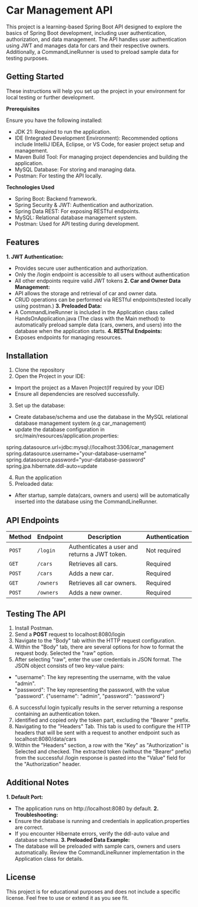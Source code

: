 
# Car Management API
This project is a learning-based Spring Boot API designed to explore the basics of Spring Boot development, including user authentication, authorization, and data management. The API handles user authentication using JWT and manages data for cars and their respective owners. Additionally, a CommandLineRunner is used to preload sample data for testing purposes.

## Getting Started
These instructions will help you set up the project in your environment for local testing or further development.

**Prerequisites**

Ensure you have the following installed:
- JDK 21: Required to run the application.
- IDE (Integrated Development Environment): Recommended options include IntelliJ IDEA, Eclipse, or VS Code, for easier project setup and management.
- Maven Build Tool: For managing project dependencies and building the application.
- MySQL Database: For storing and managing data.
- Postman: For testing the API locally.


**Technologies Used**
- Spring Boot: Backend framework.
- Spring Security & JWT: Authentication and authorization.
- Spring Data REST: For exposing RESTful endpoints.
- MySQL: Relational database management system.
- Postman: Used for API testing during development.




## Features
**1. JWT Authentication:**
- Provides secure user authentication and authorization.
- Only the /login endpoint is accessible to all users without authentication
- All other endpoints require valid JWT tokens
**2. Car and Owner Data Management:**
- API allows the storage and retrieval of car and owner data.
- CRUD operations can be performed via RESTful endpoints(tested locally using postman.)
**3. Preloaded Data:**
- A CommandLineRunner is included in the Application class called HandsOnApplication.java (The class with the Main method) to automatically preload sample data (cars, owners, and users) into the database when the application starts.
**4. RESTful Endpoints:**
- Exposes endpoints for managing resources.
## Installation
1. Clone the repository
2. Open the Project in your IDE:
- Import the project as a Maven Project(If required by your IDE)
- Ensure all dependencies are resolved successfully.
3. Set up the database:
- Create database/schema and use the database in the MySQL relational database management system (e.g car_management)
- update the database configuration in src/main/resources/application.properties:

spring.datasource.url=jdbc:mysql://localhost:3306/car_management
spring.datasource.username="your-database-username"
spring.datasource.password="your-database-password"
spring.jpa.hibernate.ddl-auto=update

4. Run the application
5. Preloaded data: 
- After startup, sample data(cars, owners and users) will be automatically inserted into the database using the CommandLineRunner.

## API Endpoints
| **Method** | **Endpoint**        | **Description**                 | **Authentication** |
|------------|---------------------|---------------------------------|--------------------|
| `POST`     | `/login`            | Authenticates a user and returns a JWT token. | Not required       |
| `GET`      | `/cars`             | Retrieves all cars.             | Required           |
| `POST`     | `/cars`             | Adds a new car.                 | Required           |
| `GET`      | `/owners`           | Retrieves all car owners.       | Required           |
| `POST`     | `/owners`           | Adds a new owner.               | Required           |

## Testing The API
1. Install Postman.
2. Send a **POST** request to localhost:8080/login
3. Navigate to the "Body" tab within the HTTP request configuration.
4. Within the "Body" tab, there are several options for how to format the request body. Selected the "raw" option.
5. After selecting "raw", enter the user credentials in JSON format. The JSON object consists of two key-value pairs:
- "username": The key representing the username, with the value "admin".
 - "password": The key representing the password, with the value "password".
 {"username": "admin", "password": "password"}

6. A successful login typically results in the server returning a response containing an authentication token. 
7.  identified and copied only the token part, excluding the "Bearer " prefix.
8. Navigating to the "Headers" Tab. This tab is used to configure the HTTP headers that will be sent with a request to another endpoint such as localhost:8080/data/cars
9. Within the "Headers" section, a row with the "Key" as "Authorization" is Selected and checked. The extracted token (without the "Bearer" prefix) from the successful /login response is pasted into the "Value" field for the "Authorization" header.

## Additional Notes
**1. Default Port:**
- The application runs on http://localhost:8080 by default.
**2. Troubleshooting:**
- Ensure the  database is running and credentials in application.properties are correct.
- If you encounter Hibernate errors, verify the ddl-auto value and database schema.
**3. Preloaded Data Example:**
- The database will be preloaded with sample cars, owners and users automatically. Review the CommandLineRunner implementation in the Application class for details. 
## License
This project is for educational purposes and does not include a specific license. Feel free to use or extend it as you see fit.
